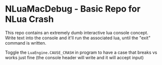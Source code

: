 # NLuaMacDebug - Basic Repo for NLua Crash

This repo contains an extremely dumb interactive lua console concept. Write text into the console and it'll run the associated lua, until the "exit" command is written.

Toggle the `LuaEngine.CAUSE_CRASH` in program to have a case that breaks vs works just fine (the console header will write and it will accept input)
